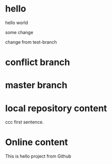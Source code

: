 # hello
hello world

some change


change from test-branch

# conflict branch

# master branch
 
# local repository content
ccc
first sentence.

# Online content

This is hello project from Github
